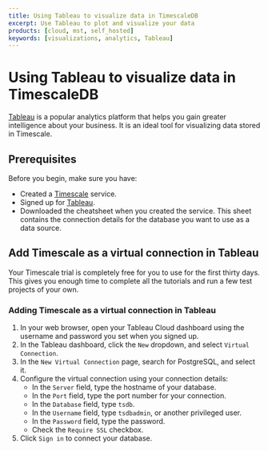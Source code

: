 ```yaml
---
title: Using Tableau to visualize data in TimescaleDB
excerpt: Use Tableau to plot and visualize your data
products: [cloud, mst, self_hosted]
keywords: [visualizations, analytics, Tableau]
---
```


# Using Tableau to visualize data in TimescaleDB

[Tableau][get-tableau] is a popular analytics platform that helps you gain
greater intelligence about your business. It is an ideal tool for visualizing
data stored in Timescale.

## Prerequisites

Before you begin, make sure you have:

*   Created a [Timescale][cloud-login] service.
*   Signed up for [Tableau][get-tableau].
*   Downloaded the cheatsheet when you created the service. This sheet contains
    the connection details for the database you want to use as a data source.

## Add Timescale as a virtual connection in Tableau

<Highlight type="cloud" header="Run all tutorials free" button="Try for free">
Your Timescale trial is completely free for you to use for the first
thirty days. This gives you enough time to complete all the tutorials and run
a few test projects of your own.
</Highlight>

<Procedure>

### Adding Timescale as a virtual connection in Tableau

1.  In your web browser, open your Tableau Cloud dashboard using the username
    and password you set when you signed up.
1.  In the Tableau dashboard, click the `New` dropdown, and select
    `Virtual Connection`.
1.  In the `New Virtual Connection` page, search for PostgreSQL, and select it.
1.  Configure the virtual connection using your connection details:
    *   In the `Server` field, type the hostname of your database.
    *   In the `Port` field, type the port number for your connection.
    *   In the `Database` field, type `tsdb`.
    *   In the `Username` field, type `tsdbadmin`, or another privileged user.
    *   In the `Password` field, type the password.
    *   Check the `Require SSL` checkbox.
1.  Click `Sign in` to connect your database.

</Procedure>

[get-tableau]: https://www.tableau.com/products/trial/
[cloud-login]: https://console.cloud.timescale.com/

